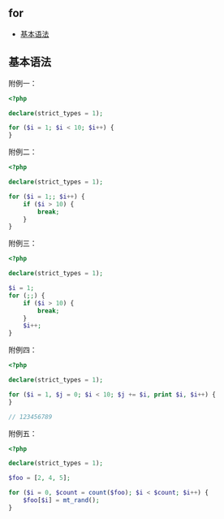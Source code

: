 ## for

* [基本语法](#基本语法)

## 基本语法

附例一：

```php
<?php

declare(strict_types = 1);

for ($i = 1; $i < 10; $i++) {
}

```

附例二：

```php
<?php

declare(strict_types = 1);

for ($i = 1;; $i++) {
    if ($i > 10) {
        break;
    }
}

```

附例三：

```php
<?php

declare(strict_types = 1);

$i = 1;
for (;;) {
    if ($i > 10) {
        break;
    }
    $i++;
}

```

附例四：

```php
<?php

declare(strict_types = 1);

for ($i = 1, $j = 0; $i < 10; $j += $i, print $i, $i++) {
}

// 123456789

```

附例五：

```php
<?php

declare(strict_types = 1);

$foo = [2, 4, 5];

for ($i = 0, $count = count($foo); $i < $count; $i++) {
    $foo[$i] = mt_rand();
}

```

